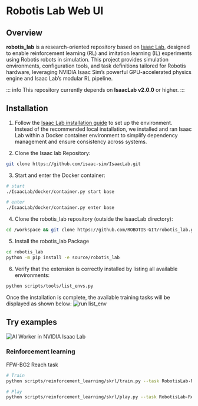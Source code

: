 # Robotis Lab Web UI

## Overview

**robotis_lab** is a research-oriented repository based on [Isaac Lab](https://isaac-sim.github.io/IsaacLab), designed to enable reinforcement learning (RL) and imitation learning (IL) experiments using Robotis robots in simulation.
This project provides simulation environments, configuration tools, and task definitions tailored for Robotis hardware, leveraging NVIDIA Isaac Sim’s powerful GPU-accelerated physics engine and Isaac Lab’s modular RL pipeline.

::: info
This repository currently depends on **IsaacLab v2.0.0** or higher.
:::

## Installation

1. Follow the [Isaac Lab installation guide](https://isaac-sim.github.io/IsaacLab/main/source/setup/installation/index.html) to set up the environment.  
  Instead of the recommended local installation, we installed and ran Isaac Lab within a Docker container environment to simplify dependency management and ensure consistency across systems.

2. Clone the Isaac lab Repository:
  ```bash
  git clone https://github.com/isaac-sim/IsaacLab.git
  ```

3. Start and enter the Docker container:
  ```bash
  # start
  ./IsaacLab/docker/container.py start base

  # enter
  ./IsaacLab/docker/container.py enter base
  ```


4. Clone the robotis_lab repository (outside the IsaacLab directory):

  ```bash
  cd /workspace && git clone https://github.com/ROBOTIS-GIT/robotis_lab.git
  ```

5. Install the robotis_lab Package

  ```bash
  cd robotis_lab
  python -m pip install -e source/robotis_lab
  ```

6. Verify that the extension is correctly installed by listing all available environments:

  ```bash
  python scripts/tools/list_envs.py
  ```

  Once the installation is complete, the available training tasks will be displayed as shown below:
  ![run list_env](/simulation/simulation_isaaclab_list_envs.png)

## Try examples
![AI Worker in NVIDIA Isaac Lab](/simulation/simulation_isaac_lab_ffw2.png)

### Reinforcement learning

FFW-BG2 Reach task

```bash
# Train
python scripts/reinforcement_learning/skrl/train.py --task RobotisLab-Reach-FFW-BG2-v0 --num_envs=512 --headless

# Play
python scripts/reinforcement_learning/skrl/play.py --task RobotisLab-Reach-FFW-BG2-v0 --num_envs=16
```
